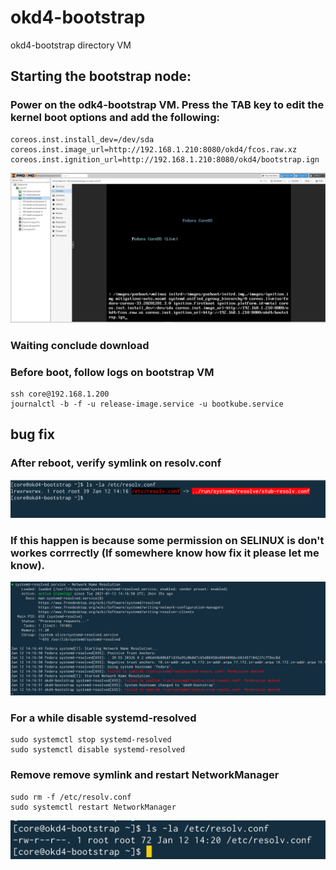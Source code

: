 # okd4-bootstrap

okd4-bootstrap directory VM

## Starting the bootstrap node:

### Power on the odk4-bootstrap VM. Press the TAB key to edit the kernel boot options and add the following:

	coreos.inst.install_dev=/dev/sda
	coreos.inst.image_url=http://192.168.1.210:8080/okd4/fcos.raw.xz
	coreos.inst.ignition_url=http://192.168.1.210:8080/okd4/bootstrap.ign

![](../../images/okd4-bootstrap.png?raw=true)

### Waiting conclude download

### Before boot, follow logs on bootstrap VM

	ssh core@192.168.1.200
	journalctl -b -f -u release-image.service -u bootkube.service

## bug fix

### After reboot, verify symlink on resolv.conf

![](../../images/symlink.png?raw=true)

### If this happen is because some permission on SELINUX is don't workes corrrectly (If somewhere know how fix it please let me know).

![](../../images/systemd-resolved.png?raw=true)

### For a while disable systemd-resolved

	sudo systemctl stop systemd-resolved
	sudo systemctl disable systemd-resolved

### Remove remove symlink and restart NetworkManager

	sudo rm -f /etc/resolv.conf
	sudo systemctl restart NetworkManager

![](../../images/resolvconf.png?raw=true)
